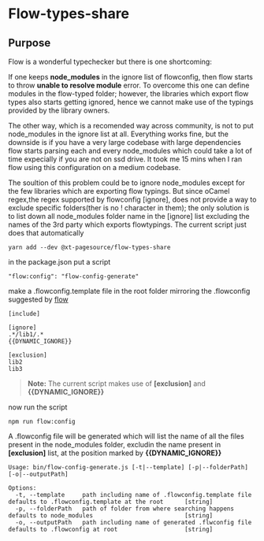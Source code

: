 # Flow-types-share

## Purpose

Flow is a wonderful typechecker but there is one shortcoming:

If one keeps **node_modules** in the ignore list of flowconfig, then flow starts to throw **unable to resolve module** error.
To overcome this one can define modules in the flow-typed folder; however, the libraries which export flow types also starts getting ignored, hence we cannot make use of the typings provided by the library owners.

The other way, which is a recomended way across community, is not to put node_modules in the ignore list at all. Everything works fine, but the downside is if you have a very large codebase with large dependencies flow starts parsing each and every node_modules which could take a lot of time expecially if you are not on ssd drive. It took me 15 mins when I ran flow using this configuration on a medium codebase.

The soultion of this problem could be to ignore node_modules except for the few libraries which are exporting flow typings. But since oCamel regex,the regex supported by flowconfig [ignore], does not provide a way to exclude specific folders(ther is no ! character in them); the only solution is to list down all node_modules folder name in the [ignore] list excluding the names of the 3rd party which exports flowtypings. The current script just does that automatically

```
yarn add --dev @xt-pagesource/flow-types-share
```
in the package.json put a script
```
"flow:config": "flow-config-generate"
```
make a .flowconfig.template file in the root folder mirroring the .flowconfig suggested by [flow](https://flow.org/en/docs/config/)
```
[include]

[ignore]
.*/lib1/.*
{{DYNAMIC_IGNORE}}

[exclusion]
lib2
lib3
```
>**Note:** The current script makes use of **[exclusion]** and **{{DYNAMIC_IGNORE}}**

now run the script
```
npm run flow:config
```
A .flowconfig file will be generated which will list the name of all the files present in the node_modules folder, excludin the name present in **[exclusion]** list, at the position marked by **{{DYNAMIC_IGNORE}}**

```
Usage: bin/flow-config-generate.js [-t|--template] [-p|--folderPath] [-o|--outputPath]

Options:
  -t, --template     path including name of .flowconfig.template file    defaults to .flowconfig.template at the root      [string]
  -p, --folderPath   path of folder from where searching happens         defaults to node_modules                          [string]
  -o, --outputPath   path including name of generated .flwconfig file    defaults to .flowconfig at root                   [string]
```

